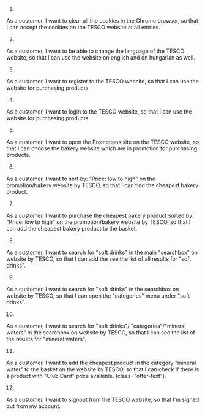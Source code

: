 1.
As a customer,
I want to clear all the cookies in the Chrome browser,
so that I can accept the cookies on the TESCO website at all entries.

2.
As a customer,
I want to be able to change the language of the TESCO website,
so that I can use the website on english and on hungarian as well.

3.
As a customer,
I want to register to the TESCO website,
so that I can use the website for purchasing products.

4.
As a customer,
I want to login to the TESCO website,
so that I can use the website for purchasing products.

5.
As a customer,
I want to open the Promotions site on the TESCO website,
so that I can choose the bakery website which are in promotion for purchasing products.

6.
As a customer,
I want to sort by: "Price: low to high" on the promotion/bakery website by TESCO,
so that I can find the cheapest bakery product.

7.
As a customer,
I want to purchase the cheapest bakery product sorted by: "Price: low to high" on the promotion/bakery website by TESCO,
so that I can add the cheapest bakery product to the basket.

8.
As a customer,
I want to search for "soft drinks" in the main "searchbox" on website by TESCO,
so that I can add the see the list of all results for "soft drinks".

9.
As a customer,
I want to search for "soft drinks" in the searchbox on website by TESCO,
so that I can open the "categories" menu under "soft drinks".

10.
As a customer,
I want to search for "soft drinks"/ "categories"/"mineral waters" in the searchbox on website by TESCO,
so that I can see the list of the results for "mineral waters".

11.
As a customer,
I want to add the cheapest product in the category "mineral water" to the basket on the website by TESCO,
so that I can check if there is a product with "Club Card" price available. (class="offer-text").

12.
As a customer,
I want to signout from the TESCO website,
so that I'm signed out from my account.